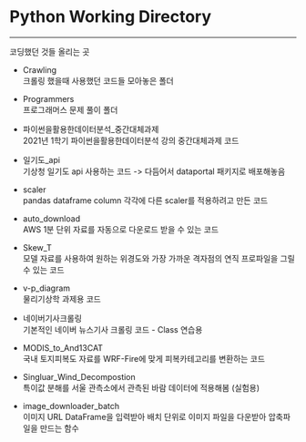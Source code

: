 # Python Working Directory

---
코딩했던 것들 올리는 곳
* Crawling  
  크롤링 했을때 사용했던 코드들 모아놓은 폴더  
  
* Programmers  
  프로그래머스 문제 풀이 폴더
  
* 파이썬을활용한데이터분석_중간대체과제  
  2021년 1학기 파이썬을활용한데이터분석 강의 중간대체과제 코드  

* 일기도_api  
  기상청 일기도 api 사용하는 코드 -> 다듬어서 dataportal 패키지로 배포해놓음  

* scaler  
  pandas dataframe column 각각에 다른 scaler를 적용하려고 만든 코드  

* auto_download  
  AWS 1분 단위 자료를 자동으로 다운로드 받을 수 있는 코드
 
* Skew_T  
  모델 자료를 사용하여 원하는 위경도와 가장 가까운 격자점의 연직 프로파일을 그릴 수 있는 코드
  
* v-p_diagram  
  물리기상학 과제용 코드

* 네이버기사크롤링  
  기본적인 네이버 뉴스기사 크롤링 코드 - Class 연습용
  
* MODIS_to_And13CAT  
  국내 토지피복도 자료를 WRF-Fire에 맞게 피복카테고리를 변환하는 코드
  
 * Singluar_Wind_Decompostion  
   특이값 분해를 서울 관측소에서 관측된 바람 데이터에 적용해봄 (실험용)
   
 * image_downloader_batch  
   이미지 URL DataFrame을 입력받아 배치 단위로 이미지 파일을 다운받아 압축파일을 만드는 함수  
